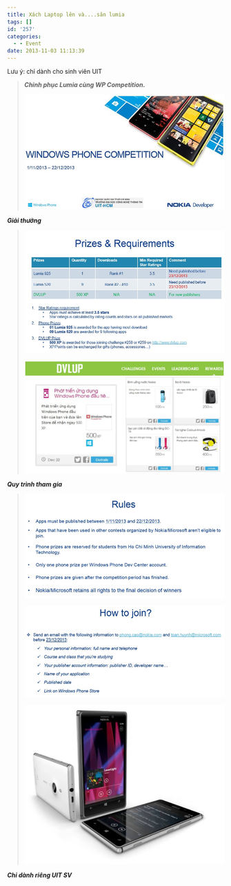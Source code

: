 ```yaml
---
title: Xách Laptop lên và....săn lumia
tags: []
id: '257'
categories:
  - - Event
date: 2013-11-03 11:13:39
---
```


Lưu ý: chỉ dành cho sinh viên UIT
<!-- more -->
> **_Chinh phục Lumia cùng WP Competition._**
>
> ![](/images/flickr/2819/10642027536_ed0a9a6c2a_z.jpg)

**_Giải thưởng_**
> 
> ![](/images/flickr/2821/10642032485_8e23de30db_b.jpg)
> 
> ![](/images/flickr/2808/10642040315_da77331be4_b.jpg)

**_Quy trình tham gia_**

> ![](/images/flickr/2868/10642011045_8a0847a1f6_b.jpg)
> 
> ![](/images/flickr/7343/10642268783_f97e191b4c_b.jpg)
> 
> ![](/images/flickr/5500/10642293243_21e53de8fb_z.jpg)


**_Chỉ dành riêng UIT SV_**